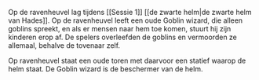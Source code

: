 Op de ravenheuvel lag tijdens [[Sessie 1]] [[de zwarte helm|de zwarte helm van Hades]].  Op de ravenheuvel leeft een oude Goblin wizard, die alleen goblins spreekt, en als er mensen naar hem toe komen, stuurt hij zijn kinderen erop af. De spelers overleefden de goblins en vermoorden ze allemaal, behalve de tovenaar zelf. 

Op ravenheuvel staat een oude toren met daarvoor een statief waarop de helm staat. De Goblin wizard is de beschermer van de helm.